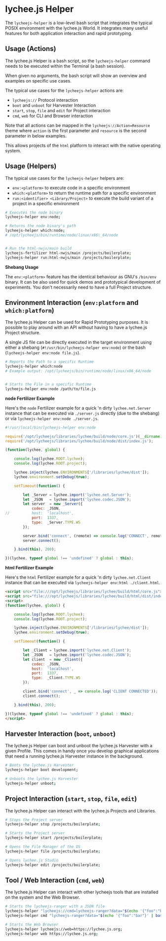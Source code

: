 
# lychee.js Helper

The `lycheejs-helper` is a low-level bash script
that integrates the typical POSIX environment with
the lychee.js World. It integrates many useful
features for both application interaction and
rapid prototyping.


## Usage (Actions)

The lychee.js Helper is a bash script, so the
`lycheejs-helper` command needs to be executed within
the Terminal (a bash session).

When given no arguments, the bash script will show
an overview and examples on specific use cases.

The typical use cases for the `lycheejs-helper` actions are:

- `lycheejs://` Protocol interaction
- `boot` and `unboot` for Harvester Interaction
- `start`, `stop`, `file` and `edit` for Project interaction
- `cmd`, `web` for CLI and Browser interaction

Note that all actions can be mapped in the `lycheejs://Action=Resource`
theme where `action` is the first parameter and `resource`
is the second parameter in below examples.

This allows projects of the `html` platform to interact
with the native operating system.


## Usage (Helpers)

The typical use cases for the `lycheejs-helper` helpers are:

- `env:<platform>` to execute code in a specific environment
- `which:<platform>` to return the runtime path for a specific environment
- `run:<identifier> <Library/Project>` to execute the build variant of a project in a specific environment

```bash
# Executes the node binary
lycheejs-helper env:node;

# Returns the node binary's path
lycheejs-helper which:node;
# /opt/lycheejs/bin/runtime/node/linux/x86\_64/node


# Run the html-nwjs/main build
lycheejs-fertilizer html-nwjs/main /projects/boilerplate;
lycheejs-helper run:html-nwjs/main /projects/boilerplate;
```

**Shebang Usage**

The `env:<platform>` feature has the identical behaviour
as GNU's `/bin/env` binary. It can be also used for quick
demos and prototypical development of experiments. You
don't necessarily need to have a full Project structure.


## Environment Interaction (`env:platform` and `which:platform`)

The lychee.js Helper can be used for Rapid Prototyping
purposes. It is possible to play around with an API
without having to have a lychee.js Project structure.

A single JS file can be directly executed in the target
environment using either a shebang (`#!/usr/bin/lycheejs-helper env:node`)
or the bash (`lycheejs-helper env:node file.js`).

```bash
# Reports the Path to a specific Runtime
lycheejs-helper which:node
# Example output: /opt/lycheejs/bin/runtime/node/linux/x86_64/node


# Starts the File in a specific Runtime
lycheejs-helper env:node /path/to/file.js
```


**node Fertilizer Example**

Here's the `node` Fertilizer example for a quick 'n dirty
`lychee.net.Server` instance that can be executed via
`./server.js` directly (due to the shebang) or via
`lycheejs-helper env:node ./server.js`.


```javascript
#!/usr/local/bin/lycheejs-helper env:node

require('/opt/lycheejs/libraries/lychee/build/node/core.js')(__dirname);
require('/opt/lycheejs/libraries/lychee/build/node/dist/index.js');

(function(lychee, global) {

	console.log(lychee.ROOT.lychee);
	console.log(lychee.ROOT.project);

	lychee.inject(lychee.ENVIRONMENTS['/libraries/lychee/dist']);
	lychee.environment.setDebug(true);

	setTimeout(function() {

		let _Server = lychee.import('lychee.net.Server');
		let _JSON   = lychee.import('lychee.codec.JSON');
		let server  = new _Server({
			codec: _JSON,
//			host:  'localhost',
			port:  1337,
			type:  _Server.TYPE.WS
		});

		server.bind('connect', (remote) => console.log('CONNECT', remote.host + ' : ' + remote.port));
		server.connect();

	}.bind(this), 200);

})(lychee, typeof global !== 'undefined' ? global : this);
```


**html Fertilizer Example**

Here's the `html` Fertilizer example for a quick 'n dirty
`lychee.net.Client` instance that can be executed via
`lycheejs-helper env:html ./client.html`.


```html
<script src="file:///opt/lycheejs/libraries/lychee/build/html/core.js"></script>
<script src="file:///opt/lycheejs/libraries/lychee/build/html/dist/index.js"></script>
<script>
(function(lychee, global) {

	console.log(lychee.ROOT.lychee);
	console.log(lychee.ROOT.project);

	lychee.inject(lychee.ENVIRONMENTS['/libraries/lychee/dist']);
	lychee.environment.setDebug(true);

	setTimeout(function() {

		let _Client = lychee.import('lychee.net.Client');
		let _JSON   = lychee.import('lychee.codec.JSON');
		let client  = new _Client({
			codec: _JSON,
			host:  'localhost',
			port:  1337,
			type:  _Client.TYPE.WS
		});

		client.bind('connect', _ => console.log('CLIENT CONNECTED'));
		client.connect();

	}.bind(this), 200);

})(lychee, typeof global !== 'undefined' ? global : this);
</script>
```


## Harvester Interaction (`boot`, `unboot`)

The lychee.js Helper can boot and unboot the lychee.js
Harvester with a given Profile. This comes in handy once
you develop graphical applications that need a running
lychee.js Harvester instance in the background.

```bash
# Boots the lychee.js Harvester
lycheejs-helper boot development;

# Unboots the lychee.js Harvester
lycheejs-helper unboot;
```


## Project Interaction (`start`, `stop`, `file`, `edit`)

The lychee.js Helper can interact with the lychee.js
Projects and Libraries.

```bash
# Stops the Project server
lycheejs-helper stop /projects/boilerplate;

# Starts the Project server
lycheejs-helper start /projects/boilerplate;

# Opens the File Manager of the OS
lycheejs-helper file /projects/boilerplate;

# Opens lychee.js Studio
lycheejs-helper edit /projects/boilerplate;
```


## Tool / Web Interaction (`cmd`, `web`)

The lychee.js Helper can interact with other
lycheejs tools that are installed on the system
and the Web Browser.


```bash
# Starts the lycheejs-ranger with a JSON file
lycheejs-helper "lycheejs://cmd=lycheejs-ranger?data="$(echo '{"foo":"bar"}' | base64);
lycheejs-helper cmd "lycheejs-ranger?data="$(echo '{"foo":"bar"}' | base64);

# Starts the Web Browser
lycheejs-helper lycheejs://web=https://lychee.js.org;
lycheejs-helper web https://lychee.js.org;
```

